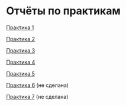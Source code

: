 # Отчёты по практикам

[Практика 1](./Lesson1/README.md)

[Практика 2](./Lesson2/README.md)

[Практика 3](./Lesson3/README.md)

[Практика 4](./Lesson4/README.md)

[Практика 5](./Lesson5/README.md)

[Практика 6](./Lesson6/README.md) (не сделана)

[Практика 7](./Lesson7/README.md) (не сделана)
